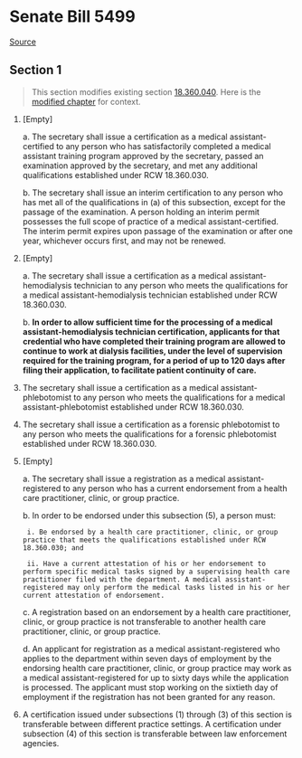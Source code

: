 # Senate Bill 5499

[Source](http://lawfilesext.leg.wa.gov/biennium/2021-22/Pdf/Bills/Senate%20Bills/5499.pdf)
## Section 1
> This section modifies existing section [18.360.040](/rcw/18_businesses_and_professions/18.360_medical_assistants.md). Here is the [modified chapter](rcw/18_businesses_and_professions/18.360_medical_assistants.md) for context.

1. [Empty]

    a. The secretary shall issue a certification as a medical assistant-certified to any person who has satisfactorily completed a medical assistant training program approved by the secretary, passed an examination approved by the secretary, and met any additional qualifications established under RCW 18.360.030.

    b. The secretary shall issue an interim certification to any person who has met all of the qualifications in (a) of this subsection, except for the passage of the examination. A person holding an interim permit possesses the full scope of practice of a medical assistant-certified. The interim permit expires upon passage of the examination or after one year, whichever occurs first, and may not be renewed.

2. [Empty]

    a. The secretary shall issue a certification as a medical assistant-hemodialysis technician to any person who meets the qualifications for a medical assistant-hemodialysis technician established under RCW 18.360.030.

    b. **In order to allow sufficient time for the processing of a medical assistant-hemodialysis technician certification, applicants for that credential who have completed their training program are allowed to continue to work at dialysis facilities, under the level of supervision required for the training program, for a period of up to 120 days after filing their application, to facilitate patient continuity of care.**

3. The secretary shall issue a certification as a medical assistant-phlebotomist to any person who meets the qualifications for a medical assistant-phlebotomist established under RCW 18.360.030.

4. The secretary shall issue a certification as a forensic phlebotomist to any person who meets the qualifications for a forensic phlebotomist established under RCW 18.360.030.

5. [Empty]

    a. The secretary shall issue a registration as a medical assistant-registered to any person who has a current endorsement from a health care practitioner, clinic, or group practice.

    b. In order to be endorsed under this subsection (5), a person must:

        i. Be endorsed by a health care practitioner, clinic, or group practice that meets the qualifications established under RCW 18.360.030; and

        ii. Have a current attestation of his or her endorsement to perform specific medical tasks signed by a supervising health care practitioner filed with the department. A medical assistant-registered may only perform the medical tasks listed in his or her current attestation of endorsement.

    c. A registration based on an endorsement by a health care practitioner, clinic, or group practice is not transferable to another health care practitioner, clinic, or group practice.

    d. An applicant for registration as a medical assistant-registered who applies to the department within seven days of employment by the endorsing health care practitioner, clinic, or group practice may work as a medical assistant-registered for up to sixty days while the application is processed. The applicant must stop working on the sixtieth day of employment if the registration has not been granted for any reason.

6. A certification issued under subsections (1) through (3) of this section is transferable between different practice settings. A certification under subsection (4) of this section is transferable between law enforcement agencies.

